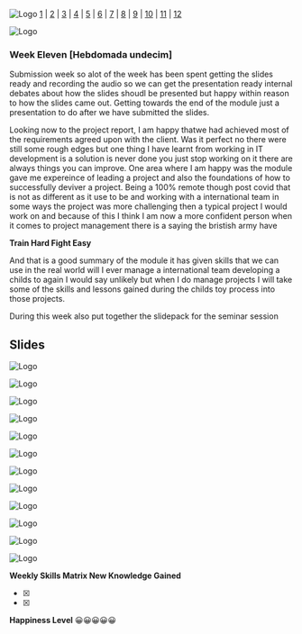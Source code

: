 ![Logo](Images/Logo.png)
[1](/MyPortfolio/SEPM/Unit01.html) | [2](/MyPortfolio/SEPM/Unit02.html) | [3](/MyPortfolio/SEPM/Unit03.html) | [4](/MyPortfolio/SEPM/Unit04.html) | [5](/MyPortfolio/SEPM/Unit05.html) | [6](/MyPortfolio/SEPM/Unit06.html) | [7](/MyPortfolio/SEPM/Unit07.html) | [8](/MyPortfolio/SEPM/Unit08.html) | [9](/MyPortfolio/SEPM/Unit09.html) | [10](/MyPortfolio/SEPM/Unit10.html) | [11](/MyPortfolio/SEPM/Unit11.html) | [12](/MyPortfolio/SEPM/Unit12.html)

![Logo](Images/Diary.png)
### Week Eleven [Hebdomada undecim]

Submission week so alot of the week has been spent getting the slides ready and recording the audio so we can get the presentation ready internal debates about how the slides shoudl be presented but happy within reason to how the slides came out. Getting towards the end of the module just a presentation to do after we have submitted the slides. 

Looking now to the project report, I am happy thatwe had achieved most of the requirements agreed upon with the client. Was it perfect no there were still some rough edges but one thing I have learnt from working in IT development is a solution is never done you just stop working on it there are always things you can improve. One area where I am happy was the module gave me expereince of leading a project and also the foundations of how to successfully deviver a project. Being a 100% remote though post covid that is not as different as it use to be and working with a international team in some ways the project was more challenging then a typical project I would work on and because of this I think I am now a more confident person when it comes to project management there is a saying the bristish army have

**Train Hard Fight Easy**

And that is a good summary of the module it has given skills that we can use in the real world will I ever manage a international team developing a childs to again I would say unlikely but when I do manage projects I will take some of the skills and lessons gained during the childs toy process into those projects.

During this week also put together the slidepack for the seminar session 

## Slides

![Logo](Images/Slide1.jpeg)

![Logo](Images/Slide2.jpeg)

![Logo](Images/Slide3.jpeg)

![Logo](Images/Slide4.jpeg)

![Logo](Images/Slide5.jpeg)

![Logo](Images/Slide6.jpeg)

![Logo](Images/Slide7.jpeg)

![Logo](Images/Slide8.jpeg)

![Logo](Images/Slide9.jpeg)

![Logo](Images/Slide10.jpeg)

![Logo](Images/Slide11.jpeg)

![Logo](Images/Slide12.jpeg)

**Weekly Skills Matrix New Knowledge Gained**



- [x] 
- [x] 

**Happiness Level**
😀😀😀😀😀
